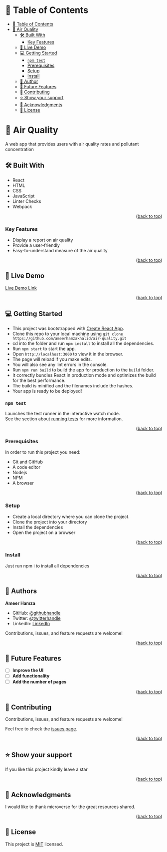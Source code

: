 <a name="readme-top"></a>

<!-- TABLE OF CONTENTS -->

# 📗 Table of Contents

- [📗 Table of Contents](#-table-of-contents)
- [📖 Air Quality ](#-air-quality-)
  - [🛠 Built With ](#-built-with-)
    - [Key Features ](#key-features-)
  - [🚀 Live Demo ](#-live-demo-)
  - [💻 Getting Started ](#-getting-started-)
    - [`npm test`](#npm-test)
    - [Prerequisites](#prerequisites)
    - [Setup](#setup)
    - [Install](#install)
  - [👥 Author ](#-author-)
  - [🔭 Future Features ](#-future-features-)
  - [🤝 Contributing ](#-contributing-)
  - [⭐️ Show your support ](#️-show-your-support-)
  - [🙏 Acknowledgments ](#-acknowledgments-)
  - [📝 License ](#-license-)

<!-- PROJECT DESCRIPTION -->


# 📖 Air Quality <a name="about-project"></a>

A web app that provides users with air quality rates and pollutant concentration

## 🛠 Built With <a name="built-with"></a>

- React
- HTML
- CSS
- JavaScript
- Linter Checks
- Webpack

<p align="right">(<a href="#readme-top">back to top</a>)</p>

<!-- Features -->

### Key Features <a name="key-features"></a>

- Display a report on air quality 
- Provide a user-friendly 
- Easy-to-understand measure of the air quality


<p align="right">(<a href="#readme-top">back to top</a>)</p>

<!-- LIVE DEMO -->

## 🚀 Live Demo <a name="live-demo"></a>


[Live Demo Link](https://air-quality-ahk.netlify.app/)

<p align="right">(<a href="#readme-top">back to top</a>)</p>

<!-- GETTING STARTED -->

## 💻 Getting Started <a name="getting-started"></a>

- This project was bootstrapped with [Create React App](https://github.com/facebook/create-react-app).
- Clone this repo to your local machine using `git clone https://github.com/ameerhamzakhalid/air-quality.git`
- cd into the folder and run `npm install` to install all the dependencies.
- Run `npm start` to start the app.
- Open `http://localhost:3000` to view it in the browser.
- The page will reload if you make edits.
- You will also see any lint errors in the console.
- Run `npm run build` to build the app for production to the `build` folder.
- It correctly bundles React in production mode and optimizes the build for the best performance.
- The build is minified and the filenames include the hashes.
- Your app is ready to be deployed!

### `npm test`

Launches the test runner in the interactive watch mode.\
See the section about [running tests](https://facebook.github.io/create-react-app/docs/running-tests) for more information.

<p align="right">(<a href="#readme-top">back to top</a>)</p>

### Prerequisites

In order to run this project you need:

- Git and GitHub
- A code editor
- Nodejs
- NPM
- A browser

<p align="right">(<a href="#readme-top">back to top</a>)</p>

### Setup

- Create a local directory where you can clone the project.
- Clone the project into your directory
- Install the dependencies
- Open the project on a browser

<p align="right">(<a href="#readme-top">back to top</a>)</p>

### Install

Just run npm i to install all dependencies

<p align="right">(<a href="#readme-top">back to top</a>)</p>

<!-- AUTHORS -->

## 👥 Authors <a name="authors"></a>

**Ameer Hamza**

- GitHub: [@githubhandle](https://github.com/ameerhamzakhalid)
- Twitter: [@twitterhandle](https://twitter.com/@ameeerhamza1997)
- LinkedIn: [LinkedIn](https://www.linkedin.com/in/choudhary-hamza-37b17a141/)

Contributions, issues, and feature requests are welcome!

<p align="right">(<a href="#readme-top">back to top</a>)</p>

<!-- FUTURE FEATURES -->

## 🔭 Future Features <a name="future-features"></a>

- [ ] **Improve the UI**
- [ ] **Add functionality**
- [ ] **Add the number of pages**

<p align="right">(<a href="#readme-top">back to top</a>)</p>

<!-- CONTRIBUTING -->

## 🤝 Contributing <a name="contributing"></a>

Contributions, issues, and feature requests are welcome!

Feel free to check the [issues page](https://github.com/ameerhamzakhalid/air-quality/issues).

<p align="right">(<a href="#readme-top">back to top</a>)</p>

<!-- SUPPORT -->

## ⭐️ Show your support <a name="support"></a>

If you like this project kindly leave a star

<p align="right">(<a href="#readme-top">back to top</a>)</p>

<!-- ACKNOWLEDGEMENTS -->

## 🙏 Acknowledgments <a name="acknowledgements"></a>

I would like to thank microverse for the great resources shared.

<p align="right">(<a href="#readme-top">back to top</a>)</p>

<!-- LICENSE -->

## 📝 License <a name="license"></a>

This project is [MIT](./LICENCE) licensed.
